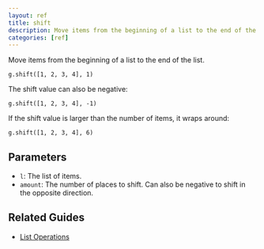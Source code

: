 ```yaml
---
layout: ref
title: shift
description: Move items from the beginning of a list to the end of the list.
categories: [ref]
---
```

Move items from the beginning of a list to the end of the list.

    g.shift([1, 2, 3, 4], 1)

The shift value can also be negative:

    g.shift([1, 2, 3, 4], -1)

If the shift value is larger than the number of items, it wraps around:

    g.shift([1, 2, 3, 4], 6)

## Parameters
- `l`: The list of items.
- `amount`: The number of places to shift. Can also be negative to shift in the opposite direction.

## Related Guides
- [List Operations](/guide/list.html)

